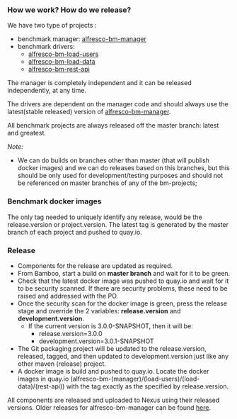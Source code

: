 ### How we work? How do we release?

We have two type of projects : 
* benchmark manager: [alfresco-bm-manager](https://github.com/Alfresco/alfresco-bm-manager)
* benchmark drivers:
   * [alfresco-bm-load-users](https://github.com/Alfresco/alfresco-bm-load-users)
   * [alfresco-bm-load-data](https://github.com/Alfresco/alfresco-bm-load-data)
   * [alfresco-bm-rest-api](https://github.com/Alfresco/alfresco-bm-rest-api)

The manager is completely independent and it can be released independently, at any time.

The drivers are dependent on the manager code and should always use the latest(stable released) version of [alfresco-bm-manager](https://github.com/Alfresco/alfresco-bm-manager). 

All benchmark projects are always released off the master branch: latest and greatest.

*Note:* 
* We can do builds on branches other than master (that will publish docker images) and we can do releases based on this branches, but this should be only used for development/testing purposes and should not be referenced on master branches of any of the bm-projects;
 


### Benchmark docker images
The only tag needed to uniquely identify any release, would be the release.version or project.version. 
The latest tag is generated by the master branch of each project and pushed to quay.io.

### Release
* Components for the release are updated as required.
* From Bamboo, start a build on **master branch** and wait for it to be green.
* Check that the latest docker image was pushed to quay.io and wait for it to be security scanned. If there are security problems, these need to be raised and addressed with the PO.
* Once the security scan for the docker image is green, press the release stage and override the 2 variables:
**release.version** and **development.version**.
   * If the current version is 3.0.0-SNAPSHOT, then it will be:
      * release.version=3.0.0
      * development.version=3.0.1-SNAPSHOT
* The Git packaging project will be updated to the release.version, released, tagged, and then updated to development.version just like any other maven (release) project. 
* A docker image is build and pushed to quay.io. Locate the docker images in quay.io (alfresco-bm-(manager)/(load-users)/(load-data)/(rest-api)) with the tag exactly as the specified by release.version.

All components are released and uploaded to Nexus using their released versions.
Older releases for alfresco-bm-manager can be found [here](https://github.com/AlfrescoBenchmark/alfresco-benchmark/releases).
